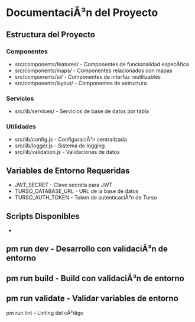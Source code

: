 ﻿# DocumentaciÃ³n del Proyecto

## Estructura del Proyecto

### Componentes
- src/components/features/ - Componentes de funcionalidad especÃ­fica
- src/components/maps/ - Componentes relacionados con mapas
- src/components/ui/ - Componentes de interfaz reutilizables
- src/components/layout/ - Componentes de estructura

### Servicios
- src/lib/services/ - Servicios de base de datos por tabla

### Utilidades
- src/lib/config.js - ConfiguraciÃ³n centralizada
- src/lib/logger.js - Sistema de logging
- src/lib/validation.js - Validaciones de datos

## Variables de Entorno Requeridas
- JWT_SECRET - Clave secreta para JWT
- TURSO_DATABASE_URL - URL de la base de datos
- TURSO_AUTH_TOKEN - Token de autenticaciÃ³n de Turso

## Scripts Disponibles
- 
pm run dev - Desarrollo con validaciÃ³n de entorno
- 
pm run build - Build con validaciÃ³n de entorno
- 
pm run validate - Validar variables de entorno
- 
pm run lint - Linting del cÃ³digo
